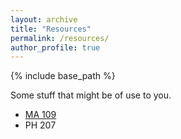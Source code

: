 ```yaml
---
layout: archive
title: "Resources"
permalink: /resources/
author_profile: true
---
```


{% include base_path %}

Some stuff that might be of use to you.

- [MA 109](/_pages/ma109/)
- PH 207

